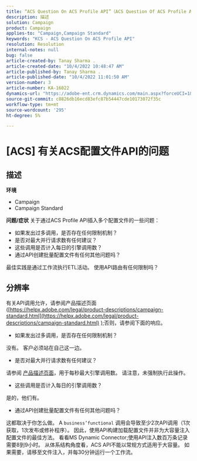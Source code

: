 ```yaml
---
title: “ACS Question On ACS Profile API”（ACS Question Of ACS Profile API问题）
description: 描述
solution: Campaign
product: Campaign
applies-to: "Campaign,Campaign Standard"
keywords: "KCS - ACS Question On ACS Profile API"
resolution: Resolution
internal-notes: null
bug: false
article-created-by: Tanay Sharma .
article-created-date: "10/4/2022 10:48:47 AM"
article-published-by: Tanay Sharma .
article-published-date: "10/4/2022 11:01:50 AM"
version-number: 3
article-number: KA-16022
dynamics-url: "https://adobe-ent.crm.dynamics.com/main.aspx?forceUCI=1&pagetype=entityrecord&etn=knowledgearticle&id=c2ea181f-d243-ed11-bba2-0022480868ff"
source-git-commit: c8826db16ecd83efc87b54447cde10173072f35c
workflow-type: tm+mt
source-wordcount: '295'
ht-degree: 5%

---
```


# [ACS] 有关ACS配置文件API的问题

## 描述

<b>环境</b>
- Campaign
- Campaign Standard



<b>问题/症状</b>
关于通过ACS Profile API插入多个配置文件的一些问题：

- 如果发出过多调用，是否存在任何限制机制？
- 是否对最大并行请求数有任何建议？
- 这些调用是否计入每日的引擎调用数？
- 通过API创建批量配置文件有任何其他问题吗？


最佳实践是通过工作流执行ETL活动。 使用API路由有任何限制吗？


## 分辨率


有关API调用允许，请参阅产品描述页面([https://helpx.adobe.com/legal/product-descriptions/campaign-standard.html](https://helpx.adobe.com/legal/product-descriptions/campaign-standard.html) );否则，请参阅下面的响应。



- 如果发出过多调用，是否存在任何限制机制？


没有。 客户必须站在自己这一边。

- 是否对最大并行请求数有任何建议？


请参阅 [产品描述页面](https://helpx.adobe.com/legal/product-descriptions/campaign-standard.html#)，用于每秒最大引擎调用数。 请注意，未强制执行此操作。

- 这些调用是否计入每日的引擎调用数？


是的，他们有。

- 通过API创建批量配置文件有任何其他问题吗？


这都取决于你怎么做。 A `business’functional` 调用会导致至少2次API调用（1次获取，1次发布或修补程序）。 因此，使用API构建加载配置文件并非为大容量注入配置文件的最佳方法。 看看MS Dynamic Connector;使用API注入数百万条记录需要8到9小时。 从体系结构角度看，ACS API不能以常规方式适用于大容量。 如果需要，请移至文件注入，并每30分钟运行一个工作流。
